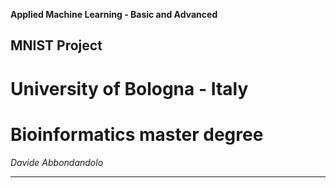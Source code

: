 **Applied Machine Learning - Basic and Advanced**

**MNIST Project**
---
# University of Bologna - Italy

# Bioinformatics master degree

*Davide Abbondandolo*

---
